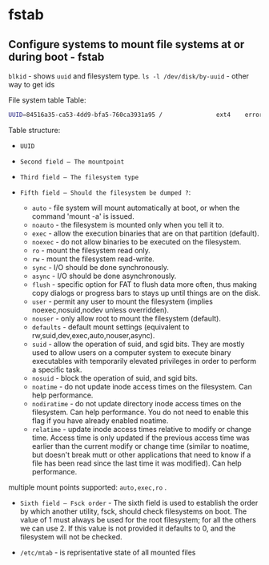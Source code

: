 # fstab

## Configure systems to mount file systems at or during boot - fstab




`blkid` - shows `uuid` and filesystem type. 
`ls -l /dev/disk/by-uuid` - other way to get ids

File system table Table:

```bash
UUID=84516a35-ca53-4dd9-bfa5-760ca3931a95 /               ext4    errors=remount-ro 0       1

```
Table structure:

* `UUID` 
* `Second field – The mountpoint` 
* `Third field – The filesystem type`  
* `Fifth field – Should the filesystem be dumped ?`:


    * `auto` - file system will mount automatically at boot, or when the command 'mount -a' is issued.
    * `noauto` - the filesystem is mounted only when you tell it to.
    * `exec` - allow the execution binaries that are on that partition (default).
    * `noexec` - do not allow binaries to be executed on the filesystem.
    * `ro` - mount the filesystem read only.
    * `rw` - mount the filesystem read-write.
    * `sync` - I/O should be done synchronously.
    * `async` - I/O should be done asynchronously.
    * `flush` - specific option for FAT to flush data more often, thus making copy dialogs or progress bars to stays up until things are on the disk.
    * `user` - permit any user to mount the filesystem (implies noexec,nosuid,nodev unless overridden).
    * `nouser` - only allow root to mount the filesystem (default).
    * `defaults` - default mount settings (equivalent to rw,suid,dev,exec,auto,nouser,async).
    * `suid` - allow the operation of suid, and sgid bits. They are mostly used to allow users on a computer system to execute binary executables with temporarily elevated privileges in order to perform a specific task.
    * `nosuid` - block the operation of suid, and sgid bits.
    * `noatime` - do not update inode access times on the filesystem. Can help performance.
    * `nodiratime` - do not update directory inode access times on the filesystem. Can help performance. You do not need to enable this flag if you have    already  enabled noatime.
    * `relatime` - update inode access times relative to modify or change time. Access time is only updated if the previous access time was earlier than the current modify or change time (similar to noatime, but doesn't break mutt or other applications that need to know if a file has been read since the last time it was modified). Can help performance. 

multiple mount points supported: `auto,exec,ro` .


 
* `Sixth field – Fsck order` - The sixth field is used to establish the order by which another utility, fsck, should check filesystems on boot. The value of 1 must always be used for the root filesystem; for all the others we can use 2. If this value is not provided it defaults to 0, and the filesystem will not be checked. 

* `/etc/mtab` - is reprisentative state of all mounted files

